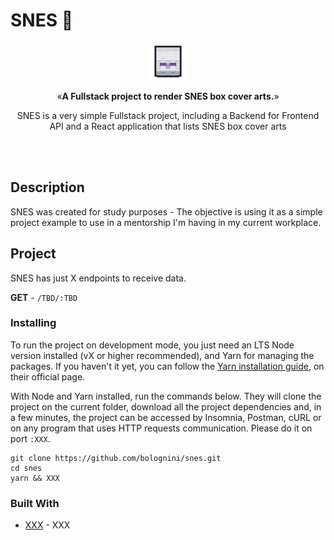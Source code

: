 # SNES 👾

<p align="center"><img src="icon.png" alt="SNES console" width="60"></p>
<p align="center">&laquo;<b>A Fullstack project to render SNES box cover arts.</b>&raquo;</p>
<p align="center">SNES is a very simple Fullstack project, including a Backend for Frontend API and a React application that lists SNES box cover arts</p>
<br />
<br />

## Description

SNES was created for study purposes - The objective is using it as a simple project example to use in a mentorship I'm having in my current workplace.

## Project
SNES has just X endpoints to receive data.

**GET** - `/TBD/:TBD` <br/>

### Installing

To run the project on development mode, you just need an LTS Node version installed (vX or higher recommended), and Yarn for managing the packages. If you haven't it yet, you can follow the [Yarn installation guide](https://classic.yarnpkg.com/pt-BR/docs/install/), on their official page.

With Node and Yarn installed, run the commands below. They will clone the project on the current folder, download all the project dependencies and, in a few minutes, the project can be accessed by Insomnia, Postman, cURL or on any program that uses HTTP requests communication. Please do it on port `:XXX`.

```shell
git clone https://github.com/bolognini/snes.git
cd snes
yarn && XXX
```

### Built With

* [XXX](xxx) - XXX
